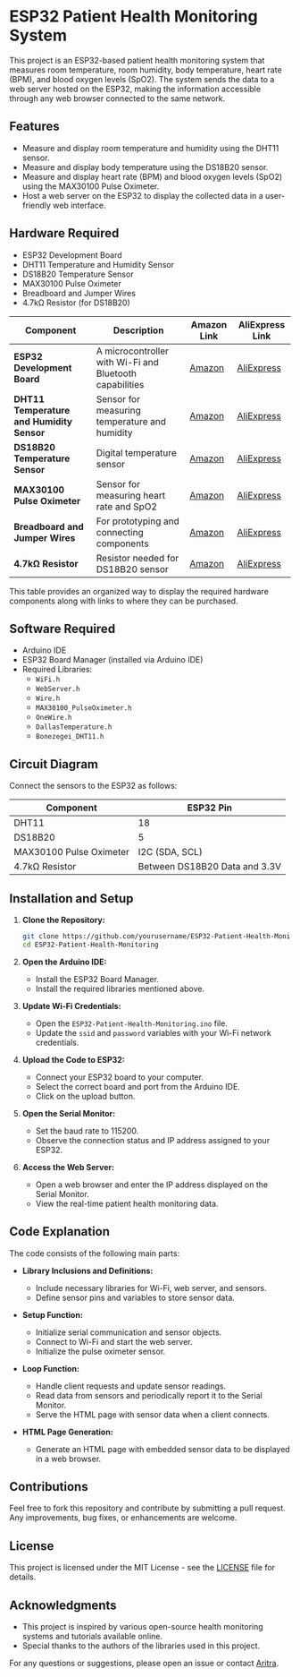 # ESP32 Patient Health Monitoring System

This project is an ESP32-based patient health monitoring system that measures room temperature, room humidity, body temperature, heart rate (BPM), and blood oxygen levels (SpO2). The system sends the data to a web server hosted on the ESP32, making the information accessible through any web browser connected to the same network.

## Features
- Measure and display room temperature and humidity using the DHT11 sensor.
- Measure and display body temperature using the DS18B20 sensor.
- Measure and display heart rate (BPM) and blood oxygen levels (SpO2) using the MAX30100 Pulse Oximeter.
- Host a web server on the ESP32 to display the collected data in a user-friendly web interface.

## Hardware Required
- ESP32 Development Board
- DHT11 Temperature and Humidity Sensor
- DS18B20 Temperature Sensor
- MAX30100 Pulse Oximeter
- Breadboard and Jumper Wires
- 4.7kΩ Resistor (for DS18B20)


| Component                | Description                                      | Amazon Link                                               | AliExpress Link                                          |
|--------------------------|--------------------------------------------------|-----------------------------------------------------------|----------------------------------------------------------|
| **ESP32 Development Board** | A microcontroller with Wi-Fi and Bluetooth capabilities | [Amazon](https://www.amazon.com/s?k=ESP32+Development+Board) | [AliExpress](https://www.aliexpress.com/wholesale?SearchText=ESP32+Development+Board) |
| **DHT11 Temperature and Humidity Sensor** | Sensor for measuring temperature and humidity | [Amazon](https://www.amazon.com/s?k=DHT11+Temperature+and+Humidity+Sensor) | [AliExpress](https://www.aliexpress.com/wholesale?SearchText=DHT11+Temperature+and+Humidity+Sensor) |
| **DS18B20 Temperature Sensor** | Digital temperature sensor | [Amazon](https://www.amazon.com/s?k=DS18B20+Temperature+Sensor) | [AliExpress](https://www.aliexpress.com/wholesale?SearchText=DS18B20+Temperature+Sensor) |
| **MAX30100 Pulse Oximeter** | Sensor for measuring heart rate and SpO2 | [Amazon](https://www.amazon.com/s?k=MAX30100+Pulse+Oximeter) | [AliExpress](https://www.aliexpress.com/wholesale?SearchText=MAX30100+Pulse+Oximeter) |
| **Breadboard and Jumper Wires** | For prototyping and connecting components | [Amazon](https://www.amazon.com/s?k=Breadboard+and+Jumper+Wires) | [AliExpress](https://www.aliexpress.com/wholesale?SearchText=Breadboard+and+Jumper+Wires) |
| **4.7kΩ Resistor**       | Resistor needed for DS18B20 sensor | [Amazon](https://www.amazon.com/s?k=4.7kΩ+Resistor) | [AliExpress](https://www.aliexpress.com/wholesale?SearchText=4.7kΩ+Resistor) |

This table provides an organized way to display the required hardware components along with links to where they can be purchased.

## Software Required
- Arduino IDE
- ESP32 Board Manager (installed via Arduino IDE)
- Required Libraries:
  - `WiFi.h`
  - `WebServer.h`
  - `Wire.h`
  - `MAX30100_PulseOximeter.h`
  - `OneWire.h`
  - `DallasTemperature.h`
  - `Bonezegei_DHT11.h`

## Circuit Diagram
Connect the sensors to the ESP32 as follows:

| Component            | ESP32 Pin      |
|----------------------|----------------|
| DHT11                | 18             |
| DS18B20              | 5              |
| MAX30100 Pulse Oximeter | I2C (SDA, SCL)|
| 4.7kΩ Resistor       | Between DS18B20 Data and 3.3V |

## Installation and Setup

1. **Clone the Repository:**
   ```sh
   git clone https://github.com/yourusername/ESP32-Patient-Health-Monitoring.git
   cd ESP32-Patient-Health-Monitoring
   ```

2. **Open the Arduino IDE:**
   - Install the ESP32 Board Manager.
   - Install the required libraries mentioned above.

3. **Update Wi-Fi Credentials:**
   - Open the `ESP32-Patient-Health-Monitoring.ino` file.
   - Update the `ssid` and `password` variables with your Wi-Fi network credentials.

4. **Upload the Code to ESP32:**
   - Connect your ESP32 board to your computer.
   - Select the correct board and port from the Arduino IDE.
   - Click on the upload button.

5. **Open the Serial Monitor:**
   - Set the baud rate to 115200.
   - Observe the connection status and IP address assigned to your ESP32.

6. **Access the Web Server:**
   - Open a web browser and enter the IP address displayed on the Serial Monitor.
   - View the real-time patient health monitoring data.

## Code Explanation

The code consists of the following main parts:

- **Library Inclusions and Definitions:**
  - Include necessary libraries for Wi-Fi, web server, and sensors.
  - Define sensor pins and variables to store sensor data.

- **Setup Function:**
  - Initialize serial communication and sensor objects.
  - Connect to Wi-Fi and start the web server.
  - Initialize the pulse oximeter sensor.

- **Loop Function:**
  - Handle client requests and update sensor readings.
  - Read data from sensors and periodically report it to the Serial Monitor.
  - Serve the HTML page with sensor data when a client connects.

- **HTML Page Generation:**
  - Generate an HTML page with embedded sensor data to be displayed in a web browser.

## Contributions

Feel free to fork this repository and contribute by submitting a pull request. Any improvements, bug fixes, or enhancements are welcome.

## License

This project is licensed under the MIT License - see the [LICENSE](LICENSE) file for details.

## Acknowledgments

- This project is inspired by various open-source health monitoring systems and tutorials available online.
- Special thanks to the authors of the libraries used in this project.


For any questions or suggestions, please open an issue or contact [Aritra](https://github.com/TheCleverIdiott).

